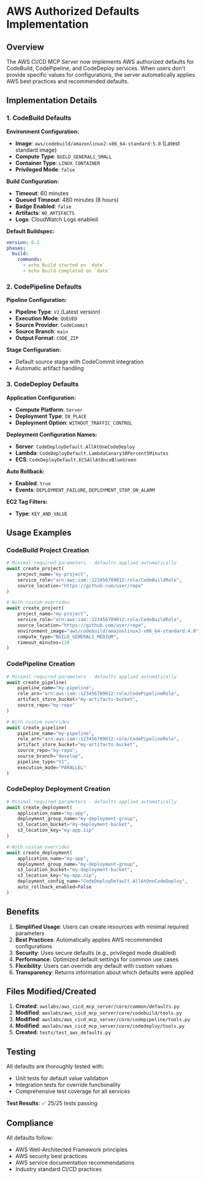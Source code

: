 # AWS Authorized Defaults Implementation

## Overview

The AWS CI/CD MCP Server now implements AWS authorized defaults for CodeBuild, CodePipeline, and CodeDeploy services. When users don't provide specific values for configurations, the server automatically applies AWS best practices and recommended defaults.

## Implementation Details

### 1. CodeBuild Defaults

**Environment Configuration:**
- **Image**: `aws/codebuild/amazonlinux2-x86_64-standard:5.0` (Latest standard image)
- **Compute Type**: `BUILD_GENERAL1_SMALL`
- **Container Type**: `LINUX_CONTAINER`
- **Privileged Mode**: `false`

**Build Configuration:**
- **Timeout**: 60 minutes
- **Queued Timeout**: 480 minutes (8 hours)
- **Badge Enabled**: `false`
- **Artifacts**: `NO_ARTIFACTS`
- **Logs**: CloudWatch Logs enabled

**Default Buildspec:**
```yaml
version: 0.2
phases:
  build:
    commands:
      - echo Build started on `date`
      - echo Build completed on `date`
```

### 2. CodePipeline Defaults

**Pipeline Configuration:**
- **Pipeline Type**: `V2` (Latest version)
- **Execution Mode**: `QUEUED`
- **Source Provider**: `CodeCommit`
- **Source Branch**: `main`
- **Output Format**: `CODE_ZIP`

**Stage Configuration:**
- Default source stage with CodeCommit integration
- Automatic artifact handling

### 3. CodeDeploy Defaults

**Application Configuration:**
- **Compute Platform**: `Server`
- **Deployment Type**: `IN_PLACE`
- **Deployment Option**: `WITHOUT_TRAFFIC_CONTROL`

**Deployment Configuration Names:**
- **Server**: `CodeDeployDefault.AllAtOneCodeDeploy`
- **Lambda**: `CodeDeployDefault.LambdaCanary10Percent5Minutes`
- **ECS**: `CodeDeployDefault.ECSAllAtOnceBlueGreen`

**Auto Rollback:**
- **Enabled**: `true`
- **Events**: `DEPLOYMENT_FAILURE`, `DEPLOYMENT_STOP_ON_ALARM`

**EC2 Tag Filters:**
- **Type**: `KEY_AND_VALUE`

## Usage Examples

### CodeBuild Project Creation
```python
# Minimal required parameters - defaults applied automatically
await create_project(
    project_name="my-project",
    service_role="arn:aws:iam::123456789012:role/CodeBuildRole",
    source_location="https://github.com/user/repo"
)

# With custom overrides
await create_project(
    project_name="my-project",
    service_role="arn:aws:iam::123456789012:role/CodeBuildRole",
    source_location="https://github.com/user/repo",
    environment_image="aws/codebuild/amazonlinux2-x86_64-standard:4.0",
    compute_type="BUILD_GENERAL1_MEDIUM",
    timeout_minutes=120
)
```

### CodePipeline Creation
```python
# Minimal required parameters - defaults applied automatically
await create_pipeline(
    pipeline_name="my-pipeline",
    role_arn="arn:aws:iam::123456789012:role/CodePipelineRole",
    artifact_store_bucket="my-artifacts-bucket",
    source_repo="my-repo"
)

# With custom overrides
await create_pipeline(
    pipeline_name="my-pipeline",
    role_arn="arn:aws:iam::123456789012:role/CodePipelineRole",
    artifact_store_bucket="my-artifacts-bucket",
    source_repo="my-repo",
    source_branch="develop",
    pipeline_type="V1",
    execution_mode="PARALLEL"
)
```

### CodeDeploy Deployment Creation
```python
# Minimal required parameters - defaults applied automatically
await create_deployment(
    application_name="my-app",
    deployment_group_name="my-deployment-group",
    s3_location_bucket="my-deployment-bucket",
    s3_location_key="my-app.zip"
)

# With custom overrides
await create_deployment(
    application_name="my-app",
    deployment_group_name="my-deployment-group",
    s3_location_bucket="my-deployment-bucket",
    s3_location_key="my-app.zip",
    deployment_config_name="CodeDeployDefault.AllAtOneCodeDeploy",
    auto_rollback_enabled=False
)
```

## Benefits

1. **Simplified Usage**: Users can create resources with minimal required parameters
2. **Best Practices**: Automatically applies AWS recommended configurations
3. **Security**: Uses secure defaults (e.g., privileged mode disabled)
4. **Performance**: Optimized default settings for common use cases
5. **Flexibility**: Users can override any default with custom values
6. **Transparency**: Returns information about which defaults were applied

## Files Modified/Created

1. **Created**: `awslabs/aws_cicd_mcp_server/core/common/defaults.py`
2. **Modified**: `awslabs/aws_cicd_mcp_server/core/codebuild/tools.py`
3. **Modified**: `awslabs/aws_cicd_mcp_server/core/codepipeline/tools.py`
4. **Modified**: `awslabs/aws_cicd_mcp_server/core/codedeploy/tools.py`
5. **Created**: `tests/test_aws_defaults.py`

## Testing

All defaults are thoroughly tested with:
- Unit tests for default value validation
- Integration tests for override functionality
- Comprehensive test coverage for all services

**Test Results**: ✅ 25/25 tests passing

## Compliance

All defaults follow:
- AWS Well-Architected Framework principles
- AWS security best practices
- AWS service documentation recommendations
- Industry standard CI/CD practices
